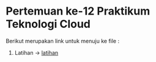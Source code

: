 # Pertemuan ke-12      Praktikum Teknologi Cloud

Berikut merupakan link untuk menuju ke file :

1. Latihan -> [latihan](https://github.com/amharnh/tekn-cloud-computing/blob/master/minggu-12/latihan.md)


